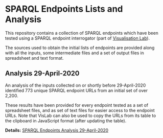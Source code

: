 # SPARQL Endpoints Lists and Analysis

This repository contains a collection of SPARQL endpoints which have been tested using a SPARQL endpoint interrogator (part of [Visualisation Lab](https://github.com/theWebalyst/visualisation-lab)).

The sources used to obtain the initial lists of endpoints are provided along with all the inputs, some intermediate files and a set of output files in spreadsheet and text format.

## Analysis 29-April-2020

An analysis of the inputs collected on or shortly before 29-April-2020 identified 773 unique SPARQL endpoint URLs from an initial set of over 2,200.

These results have been provided for every endpoint tested as a set of spreadsheet files, and as set of text files for easier access to the endpoint URLs. Note that VisLab can also be used to copy the URLs from its table to the clipboard in JavaScript format (after updating the table).

**Details:** [SPARQL Endpoints Analysis 29-April-2020](https://github.com/theWebalyst/SPARQL-endpoints-lists/tree/master/endpoint-data-for-2020-04-29)